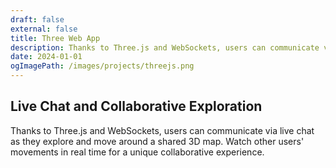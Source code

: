 ```yaml
---
draft: false
external: false
title: Three Web App
description: Thanks to Three.js and WebSockets, users can communicate via live chat as they explore and move around a shared 3D map. Watch other users' movements in real time for a unique collaborative experience.
date: 2024-01-01
ogImagePath: /images/projects/threejs.png
---
```

## Live Chat and Collaborative Exploration
Thanks to Three.js and WebSockets, users can communicate via live chat as they explore and move around a shared 3D map. Watch other users' movements in real time for a unique collaborative experience.